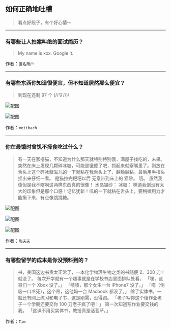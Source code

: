 ## 如何正确地吐槽

> 看点好段子，有个好心情～


 
---

### 有哪些让人拍案叫绝的面试简历？

> My name is xxx.
> Google it.


作者：`匿名用户`

---

### 有哪些东西你知道很便宜，但不知道居然那么便宜？

> 到现在还剩 97 个 \(//∇//)\



![配图](http://pic3.zhimg.com/70/v2-490a83f7def0c005108c4fddc39ac286_b.jpg)



![配图](http://pic3.zhimg.com/70/v2-fd5e2bf02a2fbbe8d799aff43032c0da_b.jpg)


作者：`meiibach`

---

### 你在最饿时曾饥不择食吃过什么？

> 有一天在家撸猫，不知道为什么那天就特别特别饿，满屋子找吃的，未果。突然在床上发现几颗碎冰糖，可能是饿傻了吧，抓起来就塞嘴里了。刚放在舌头上这个碎冰糖滋儿的一下就粘在我舌头上了，越舔越粘。最后用手指头捏出来仔细一看。
> 是猫拉完粑粑以后
> 无意带到床上的
> 猫砂。
> 哦。
> 虽然我傻但是我不瞎啊这两样东西真的很像！
> 水晶猫砂：
> 冰糖：
> 味道我倒没有太大的印象但是那个口感！记忆犹新！叽的一下就粘在舌头上，要稍微用力才能揪下来，有点像跳跳糖。



![配图](http://pic1.zhimg.com/70/v2-cc11dad594289fad308dfdd0a967b4d4_b.jpg)



![配图](http://pic3.zhimg.com/70/v2-e284ca36435cdb38a1cce469978b9ea2_b.jpg)



![配图](http://pic4.zhimg.com/70/v2-f3ef5427115cc9ceadeb93a50dba00db_b.jpg)


作者：`陶夭夭`

---

### 有哪些留学的成本是你没预料到的？

> 书，美国这边书贵太正常了，一本化学物理生物之类的书随便 2、300 刀！就没了。
> 每次开学就有一个趣事就是在学校书店里面排队处看。
> 「嘿，这哥们一个 Xbox 没了。」
> 「啧啧，那个女生一台 iPhone7 没了。」
> 「噫（倒吸一口冷死），这个吊，这他妈一台 Macbook 都没了。」
> 除了实体书，一般还有网上练习和电子书，这是刚需，没得跑。
> 「老子写你这个傻作业老子一个学期还要交你 100 刀老子疯了吧！」
> 第一次知道写作业要交钱的我。
> 「这课不用买实体书，教授真是活菩萨。」


作者：`Tim`